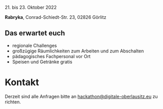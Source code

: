 21\. bis 23. Oktober 2022

**Rabryka**, Conrad-Schiedt-Str. 23, 02826 Görlitz

## Das erwartet euch

-   regionale Challenges
-   großzügige Räumlichkeiten zum Arbeiten und zum Abschalten
-   pädagogisches Fachpersonal vor Ort
-   Speisen und Getränke gratis

# Kontakt

Derzeit sind alle Anfragen bitte an [hackathon@digitale-oberlausitz.eu](mailto:hackathon@digitale-oberlausitz.eu) zu
richten.
